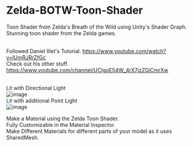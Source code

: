 # Zelda-BOTW-Toon-Shader
Toon Shader from Zelda's Breath of the Wild using Unity's Shader Graph.<br />
Stunning toon shader from the Zelda games.<br /><br />

Followed Daniel Illet's Tutorial.
https://www.youtube.com/watch?v=lUmRJRrZfGc<br />
Check out his other stuff.
https://www.youtube.com/channel/UClgoE54W_4rX7jzZGiCmrXw<br /><br />

Lit with Directional Light<br />
![image](https://user-images.githubusercontent.com/42749141/128983543-3fea7898-1bca-4f33-8b5c-2e965ebcb6d9.png)<br />
Lit with additional Point Light<br />
![image](https://user-images.githubusercontent.com/42749141/128983672-4c22b7fd-96e9-4ce2-8c64-99bddbff0bfd.png)<br />

Make a Material using the Zelda Toon Shader.<br />
Fully Customizable in the Material Inspector.<br />
Make Different Materials for different parts of your model as it uses SharedMesh.<br />
